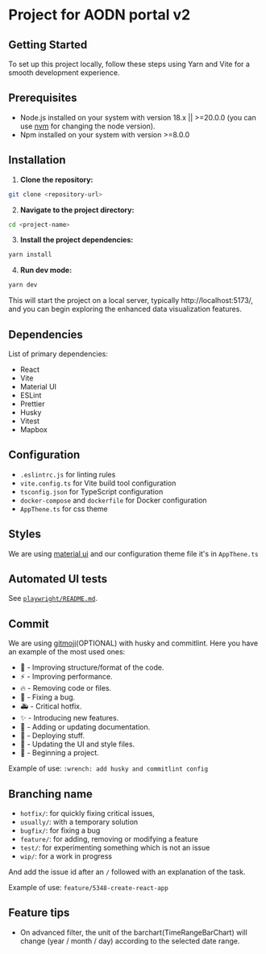 # Project for AODN portal v2

## Getting Started

To set up this project locally, follow these steps using Yarn and Vite for a smooth development experience.

## Prerequisites

- Node.js installed on your system with version 18.x || >=20.0.0 (you can use [nvm](https://github.com/nvm-sh/nvm) for changing the node version).
- Npm installed on your system with version >=8.0.0

## Installation

1. **Clone the repository:**

```bash
git clone <repository-url>
```

2. **Navigate to the project directory:**

```bash
cd <project-name>
```

3. **Install the project dependencies:**

```bash
yarn install
```

4. **Run dev mode:**

```bash
yarn dev
```

This will start the project on a local server, typically http://localhost:5173/, and you can begin exploring the enhanced data visualization features.

## Dependencies

List of primary dependencies:

- React
- Vite
- Material UI
- ESLint
- Prettier
- Husky
- Vitest
- Mapbox

## Configuration

- `.eslintrc.js` for linting rules
- `vite.config.ts` for Vite build tool configuration
- `tsconfig.json` for TypeScript configuration
- `docker-compose` and `dockerfile` for Docker configuration
- `AppThene.ts` for css theme

## Styles

We are using [material ui](https://mui.com/material-ui/) and our configuration theme file it's in `AppThene.ts`

## Automated UI tests

See [`playwright/README.md`](./playwright/README.md).

## Commit

We are using [gitmoji](https://gitmoji.dev/)(OPTIONAL) with husky and commitlint. Here you have an example of the most used ones:

- :art: - Improving structure/format of the code.
- :zap: - Improving performance.
- :fire: - Removing code or files.
- :bug: - Fixing a bug.
- :ambulance: - Critical hotfix.
- :sparkles: - Introducing new features.
- :memo: - Adding or updating documentation.
- :rocket: - Deploying stuff.
- :lipstick: - Updating the UI and style files.
- :tada: - Beginning a project.

Example of use:
`:wrench: add husky and commitlint config`

## Branching name

- `hotfix/`: for quickly fixing critical issues,
- `usually/`: with a temporary solution
- `bugfix/`: for fixing a bug
- `feature/`: for adding, removing or modifying a feature
- `test/`: for experimenting something which is not an issue
- `wip/`: for a work in progress

And add the issue id after an `/` followed with an explanation of the task.

Example of use:
`feature/5348-create-react-app`

## Feature tips

- On advanced filter, the unit of the barchart(TimeRangeBarChart) will change (year / month / day) according to the selected date range.
